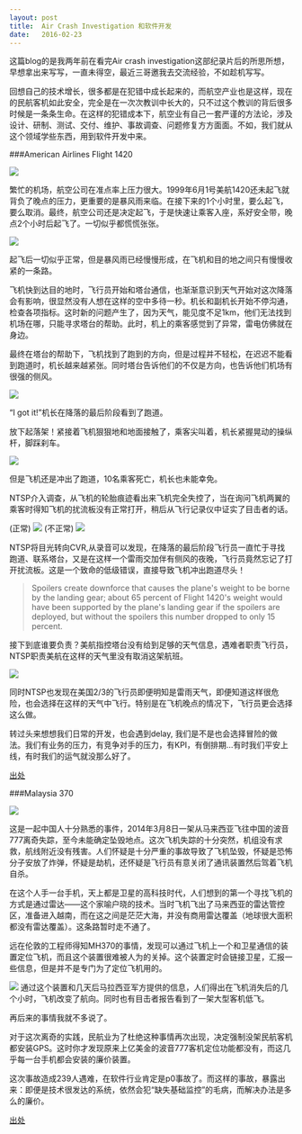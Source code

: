 ```yaml
---
layout: post
title:  Air Crash Investigation 和软件开发
date:   2016-02-23
---
```


这篇blog的是我两年前在看完Air crash investigation这部纪录片后的所思所想，早想拿出来写写，一直未得空，最近三哥邀我去交流经验，不如趁机写写。

回想自己的技术增长，很多都是在犯错中成长起来的，而航空产业也是这样，现在的民航客机如此安全，完全是在一次次教训中长大的，只不过这个教训的背后很多时候是一条条生命。在这样的犯错成本下，航空业有自己一套严谨的方法论，涉及设计、研制、测试、交付、维护、事故调查、问题修复方方面面。不如，我们就从这个领域学些东西，用到软件开发中来。

###American Airlines Flight 1420

<img src="/images/posts/aci/busy-runway.png"/>

繁忙的机场，航空公司在准点率上压力很大。1999年6月1号美航1420还未起飞就背负了晚点的压力，更重要的是暴风雨来临。在接下来的1个小时里，要么起飞，要么取消。最终，航空公司还是决定起飞，于是快速让乘客入座，系好安全带，晚点2个小时后起飞了。一切似乎都慌慌张张。

<img src="/images/posts/aci/storm-is-coming.png"/>

起飞后一切似乎正常，但是暴风雨已经慢慢形成，在飞机和目的地之间只有慢慢收紧的一条路。

飞机快到达目的地时，飞行员开始和塔台通信，也渐渐意识到天气开始对这次降落会有影响，很显然没有人想在这样的空中多待一秒。机长和副机长开始不停沟通，检查各项指标。这时新的问题产生了，因为天气，能见度不足1km，他们无法找到机场在哪，只能寻求塔台的帮助。此时，机上的乘客感觉到了异常，雷电仿佛就在身边。

最终在塔台的帮助下，飞机找到了跑到的方向，但是过程并不轻松，在迟迟不能看到跑道时，机长越来越紧张。同时塔台告诉他们的不仅是方向，也告诉他们机场有很强的侧风。

<img src="/images/posts/aci/landing-in-rain.png"/>

“I got it!”机长在降落的最后阶段看到了跑道。

放下起落架！紧接着飞机狠狠地和地面接触了，乘客尖叫着，机长紧握晃动的操纵杆，脚踩刹车。

<img src="/images/posts/aci/1420-crash.jpg"/>

但是飞机还是冲出了跑道，10名乘客死亡，机长也未能幸免。

NTSP介入调查，从飞机的轮胎痕迹看出来飞机完全失控了，当在询问飞机两翼的乘客时得知飞机的扰流板没有正常打开，稍后从飞行记录仪中证实了目击者的话。

(正常)
<img src="/images/posts/aci/functional-flap.png"/>
(不正常)
<img src="/images/posts/aci/unfunctional-flap.png"/>

NTSP将目光转向CVR,从录音可以发现，在降落的最后阶段飞行员一直忙于寻找跑道、联系塔台，又是在这样一个雷雨交加伴有侧风的夜晚，飞行员竟然忘记了打开扰流板。这是一个致命的低级错误，直接导致飞机冲出跑道尽头！

>Spoilers create downforce that causes the plane's weight to be borne by the landing gear; about 65 percent of Flight 1420's weight would have been supported by the plane's landing gear if the spoilers are deployed, but without the spoilers this number dropped to only 15 percent.

接下到底谁要负责？美航指控塔台没有给到足够的天气信息，遇难者职责飞行员，NTSP职责美航在这样的天气里没有取消这架航班。

<img src="/images/posts/aci/unfunctional-flap.png"/>

同时NTSP也发现在美国2/3的飞行员即便明知是雷雨天气，即便知道这样很危险，也会选择在这样的天气中飞行。特别是在飞机晚点的情况下，飞行员更会选择这么做。

转过头来想想我们日常的开发，也会遇到delay, 我们是不是也会选择冒险的做法。我们有业务的压力，有竞争对手的压力，有KPI，有倒排期...有时我们平安上线，有时我们的运气就没那么好了。

[出处](https://www.youtube.com/watch?v=HBYDt__ZBvk)

###Malaysia 370

<img src="/images/posts/aci/mh370-on-radar.png"/>

这是一起中国人十分熟悉的事件，2014年3月8日一架从马来西亚飞往中国的波音777离奇失踪，至今未能确定坠毁地点。这次飞机失踪的十分突然，机组没有求救，航线附近没有残害。人们怀疑是十分严重的事故导致了飞机坠毁，怀疑是恐怖分子安放了炸弹，怀疑是劫机，还怀疑是飞行员有意关闭了通讯装置然后驾着飞机自杀。

在这个人手一台手机，天上都是卫星的高科技时代，人们想到的第一个寻找飞机的方式是通过雷达——这个家喻户晓的技术。当时飞机飞出了马来西亚的雷达管控区，准备进入越南，而在这之间是茫茫大海，并没有商用雷达覆盖（地球很大面积都没有雷达覆盖）。这条路暂时走不通了。

远在伦敦的工程师得知MH370的事情，发现可以通过飞机上一个和卫星通信的装置定位飞机，而且这个装置很难被人为的关掉。这个装置定时会链接卫星，汇报一些信息，但是并不是专门为了定位飞机用的。

<img src="/images/posts/aci/mh370-change-direction.png"/>
通过这个装置和几天后马拉西亚军方提供的信息，人们得出在飞机消失后的几个小时，飞机改变了航向。同时也有目击者报告看到了一架大型客机低飞。

再后来的事情我就不多说了。

对于这次离奇的实践，民航业为了杜绝这种事情再次出现，决定强制没架民航客机都安装GPS。这时你才发现原来上亿美金的波音777客机定位功能都没有，而这几乎每一台手机都会安装的廉价装置。

这次事故造成239人遇难，在软件行业肯定是p0事故了。而这样的事故，暴露出来：即便是技术很发达的系统，依然会犯“缺失基础监控”的毛病，而解决办法是多么的廉价。

[出处](https://www.youtube.com/watch?v=kxEIRvkuQq0)

###
